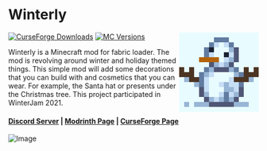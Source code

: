 # Winterly

<img align="right" width="160" src="src/main/resources/assets/winterly/icon.png">

[![CurseForge Downloads](https://cf.way2muchnoise.eu/full_winterly_downloads.svg)](https://curseforge.com/minecraft/mc-mods/winterly)
[![MC Versions](https://cf.way2muchnoise.eu/versions/winterly.svg)](https://curseforge.com/minecraft/mc-mods/winterly)

Winterly is a Minecraft mod for fabric loader. The mod is revolving around winter and holiday themed things. This simple mod will add some decorations that you can build with and cosmetics that you can wear. For example, the Santa hat or presents under the Christmas tree. This project participated in WinterJam 2021.

#### [Discord Server](https://discord.gg/DcemWeskeZ) | [Modrinth Page](https://modrinth.com/mod/winterly) | [CurseForge Page](https://curseforge.com/minecraft/mc-mods/winterly)

![Image](https://i.imgur.com/zRirSaD.png)
